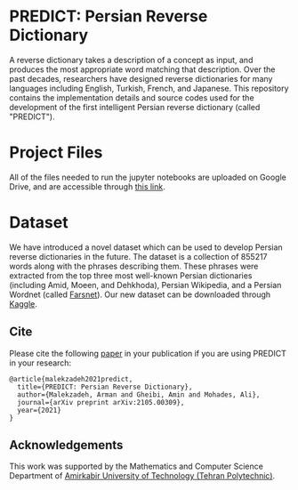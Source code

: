 # PREDICT: Persian Reverse Dictionary
A reverse dictionary takes a description of a concept as input, and produces the most appropriate word matching that description. Over the past decades, researchers have designed reverse dictionaries for many languages including English, Turkish, French, and Japanese. This repository contains the implementation details and source codes used for the development of the first intelligent Persian reverse dictionary (called "PREDICT"). 

# Project Files

All of the files needed to run the jupyter notebooks are uploaded on Google Drive, and are accessible through [this link](https://drive.google.com/drive/folders/1OzVUPS9dv3YlaVodm47cjuDl9ojiFzM7?usp=sharing).

# Dataset

We have introduced a novel dataset which can be used to develop Persian reverse dictionaries in the future. The dataset is a collection of 855217 words along with the phrases describing them. These phrases were extracted from the top three most well-known Persian dictionaries (including Amid, Moeen, and Dehkhoda), Persian Wikipedia, and a Persian Wordnet (called [Farsnet](http://farsnet.nlp.sbu.ac.ir)). Our new dataset can be downloaded through [Kaggle](https://kaggle.com/malekzadeharman/persian-reverse-dictionary-dataset).

Cite
---

Please cite the following [paper](https://arxiv.org/abs/2105.00309) in your publication if you are using PREDICT in your research:
```
@article{malekzadeh2021predict,
  title={PREDICT: Persian Reverse Dictionary},
  author={Malekzadeh, Arman and Gheibi, Amin and Mohades, Ali},
  journal={arXiv preprint arXiv:2105.00309},
  year={2021}
}
```

Acknowledgements
---
This work was supported by the Mathematics and Computer Science Department of [Amirkabir University of Technology (Tehran Polytechnic)](http://aut.ac.ir).

